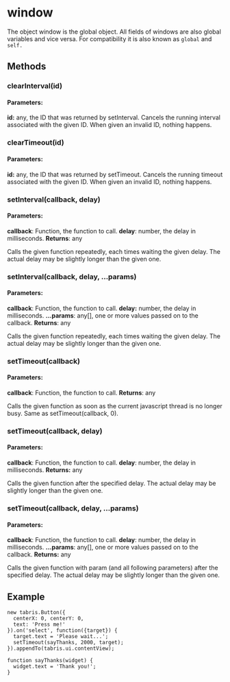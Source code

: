# window
The object window is the global object. All fields of windows are also global variables and vice versa. For compatibility it is also known as `global` and `self.`

## Methods

### clearInterval(id)

#### Parameters:

**id:** any, the ID that was returned by setInterval.
Cancels the running interval associated with the given ID. When given an invalid ID, nothing happens.

### clearTimeout(id)

#### Parameters:

**id:** any, the ID that was returned by setTimeout.
Cancels the running timeout associated with the given ID. When given an invalid ID, nothing happens.

### setInterval(callback, delay)

#### Parameters:

**callback**: Function, the function to call.
**delay**: number, the delay in milliseconds.
**Returns**: any

Calls the given function repeatedly, each times waiting the given delay. The actual delay may be slightly longer than the given one.

### setInterval(callback, delay, ...params)

#### Parameters:

**callback**: Function, the function to call.
**delay:** number, the delay in milliseconds.
**...params**: any[], one or more values passed on to the callback.
**Returns**: any

Calls the given function repeatedly, each times waiting the given delay. The actual delay may be slightly longer than the given one.

### setTimeout(callback)

#### Parameters:

**callback**: Function, the function to call.
**Returns**: any

Calls the given function as soon as the current javascript thread is no longer busy. Same as setTimeout(callback, 0).

### setTimeout(callback, delay)

#### Parameters:

**callback**: Function, the function to call.
**delay**: number, the delay in milliseconds.
**Returns:** any

Calls the given function after the specified delay. The actual delay may be slightly longer than the given one.

### setTimeout(callback, delay, ...params)

#### Parameters:

**callback**: Function, the function to call.
**delay**: number, the delay in milliseconds.
**...params**: any[], one or more values passed on to the callback.
**Returns:** any

Calls the given function with param (and all following parameters) after the specified delay. The actual delay may be slightly longer than the given one.

## Example
```
new tabris.Button({
  centerX: 0, centerY: 0,
  text: 'Press me!'
}).on('select', function({target}) {
  target.text = 'Please wait...';
  setTimeout(sayThanks, 2000, target);
}).appendTo(tabris.ui.contentView);

function sayThanks(widget) {
  widget.text = 'Thank you!';
}
```